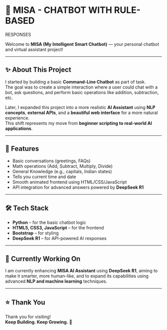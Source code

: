 # 🚀 MISA - CHATBOT WITH RULE-BASED
RESPONSES  

Welcome to **MISA (My Intelligent Smart Chatbot)** — your personal chatbot and virtual assistant project!

---

## ✨ About This Project  

I started by building a basic **Command-Line Chatbot** as part of task.  
The goal was to create a simple interaction where a user could chat with a bot, ask questions, and perform basic operations like addition, subtraction, etc.  

Later, I expanded this project into a more realistic **AI Assistant** using **NLP concepts**, **external APIs**, and a **beautiful web interface** for a more natural experience.  
This shift represents my move from **beginner scripting to real-world AI applications**.

---

## 📜 Features  

- Basic conversations (greetings, FAQs)  
- Math operations (Add, Subtract, Multiply, Divide)  
- General Knowledge (e.g., capitals, Indian states)  
- Tells you current time and date  
- Smooth animated frontend using HTML/CSS/JavaScript  
- API integration for advanced answers powered by **DeepSeek R1**

---

## 🛠 Tech Stack  

- **Python** – for the basic chatbot logic  
- **HTML5, CSS3, JavaScript** – for the frontend  
- **Bootstrap** – for styling  
- **DeepSeek R1** – for API-powered AI responses  

---

## 🌱 Currently Working On  

I am currently enhancing **MISA AI Assistant** using **DeepSeek R1**, aiming to make it smarter, more human-like, and to expand its capabilities using advanced **NLP and machine learning** techniques.

---

## ⭐ Thank You  

Thank you for visiting!  
**Keep Building. Keep Growing.** 🚀
